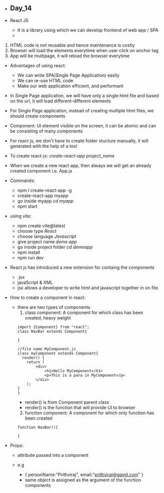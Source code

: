 * Day_14
  - 

* React JS
  - It is a library using which we can develop frontend of web app / SPA
  - 

1. HTML code is not reusable and hence maintenance is costly
2. Browser will load the elements everytime when user click on anchor tag
3. App will be multipage, it will reload the browser everytime 

* Advantages of using react:
  - We can write SPA(Single Page Application) easily
  - We can re-use HTML code
  - Make our web application efficient, and performant

* In Single Page application, we will have only a single html file and based on the url, it will load different-different elements

* For Single Page application, instead of creating multiple html files, we should create components

* Component: UI element visible on the screen, it can be atomic and can be consisting of many components

* For react js, we don't have to create folder stucture manually, it will
  generated with the help of a tool


* To create react-js: *create-react-app project_name*

* When we create a new react app, then always we will get an already created component i.e. App.js

* Commands:
  - npm I create-react-app -g
  - create-react-app myapp
  - go inside myapp *cd myapp*
  - npm start  

* using vite:
  - npm create vite@latest
  - choose type *React*
  - choose language *Javascript*
  - give project name *demo app*
  - go inside project folder *cd demoapp*
  - npm install 
  - npm run dev 

* React js has introduced a new extension for containg the components
  - .jsx
  - javaScript & XML
  - jsx allows a developer to write html and javascript together in on file.

* How to create a component in react:
  - there are two types of components
    1. class component: A component for which class has been created, heavy weight
    ```Js
    import {Component} from "react";
    class NavBar extends Component{

    }

    //file name MyComponent.js
    class myComponent extends Component{
      render() {
        return (
            <div>
                <h1>Hello MyComponent</h1>
                <p>This is a para in MyComponent</p>
            </div>
        );
    }
    }
    ```
    * render() is from Component parent class
    * render() is the function that will provide UI to browser
    2. function component: A component for which only function has been created
    ```Js
    function NavBar(){

    }
    ```
* Props:
  - attribute passed into a component

  - e.g <Greet personName="Prithviraj" email="prithviraj@gmail.com"></Greet> 
    - {
      personName:"Prithviraj",
      email:"prithviraj@gamil.com"
    }
    - same object is assigned as the argument of the function components